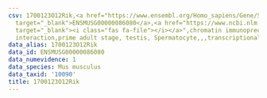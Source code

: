 ```yaml
---
csv: 1700123O12Rik,<a href="https://www.ensembl.org/Homo_sapiens/Gene/Summary?db=core;g=ENSMUSG00000086080"
  target="_blank">ENSMUSG00000086080</a>,<a href="https://www.ncbi.nlm.nih.gov/pubmed/25450459"
  target="_blank"><i class="fas fa-file"></i></a>",chromatin immunoprecipitation assay,direct
  interaction,prime adult stage, testis, Spermatocyte,,,transcriptional regulation,
data_alias: 1700123O12Rik
data_id: ENSMUSG00000086080
data_numevidence: 1
data_species: Mus musculus
data_taxid: '10090'
title: 1700123O12Rik
---
```

